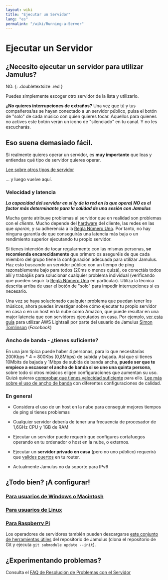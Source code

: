```yaml
---
layout: wiki
title: "Ejecutar un Servidor"
lang: "es"
permalink: "/wiki/Running-a-Server"
---
```


# Ejecutar un Servidor

## ¿Necesito ejecutar un servidor para utilizar Jamulus?

NO.
{: .doubletextsize .red }


Puedes simplemente escoger otro servidor de la lista y utilizarlo.

**¿No quieres interrupciones de extraños?** Una vez que tú y tus compañeros/as se hayan conectado a un servidor público, pulsa el botón de "solo" de cada músico con quien quieres tocar. Aquellos para quienes no actives este botón verán un icono de "silenciado" en tu canal. Y no les escucharás.

## Eso suena demasiado fácil.

Si realmente quieres operar un servidor, es **muy importante** que leas y entiendas qué tipo de servidor quieres operar.

<div class="fx-row fx-row-start-xs button-container">
  <a href="Choosing-a-Server-Type" class="button fx-col-100-xs" target="_blank" rel="noopener noreferrer">Lee sobre otros tipos de servidor</a>
</div>

... y luego vuelve aquí.

### Velocidad y latencia

**_La capacidad del servidor en sí (y de la red en la que opera) NO es el factor más determinante para la calidad de una sesión con Jamulus_**

Mucha gente atribuye problemas al servidor que en realidad son problemas con el _cliente_. Mucho depende del [hardware](Hardware-Setup) del cliente, las redes en las que _operan_, y su adherencia a la [Regla Número Uno](Getting-Started#having-trouble-cant-keep-in-time). Por tanto, no hay ninguna garantía de que conseguirás una latencia más baja o un rendimiento superior ejecutando tu propio servidor.

Si tienes intención de tocar regularmente con las mismas personas, **se recomienda encarecidamente** que primero os aseguréis de que cada miembro del grupo tiene la configuración adecuada para utilizar Jamulus. Haz esto buscando un servidor público con un tiempo de ping razonablemente bajo para todos (20ms o menos quizá), os conectáis todos allí y trabajáis para solucionar cualquier problema individual (verificando que pueden seguir la [Regla Número Uno](Getting-Started#having-trouble-cant-keep-in-time) en particular). Utiliza la técnica descrita arriba de usar el botón de "solo" para impedir interrupciones si es necesario.

Una vez se haya solucionado cualquier problema que puedan tener los músicos, ahora puedes investigar sobre cómo ejecutar tu propio servidor en casa o en un host en la nube como Amazon, que puede resultar en una major latencia que con servidores ejecutados en casa. Por ejemplo, [ver esta guía](https://www.facebook.com/notes/jamulus-online-musicianssingers-jamming/howto-idiots-guide-to-installing-jamulus-server-on-amazon-aws-lightsail-ubuntu-i/507719749802976/) para utilizar AWS Lightsail por parte del usuario de Jamulus [Simon Tomlinson](https://www.facebook.com/simon.james.tomlinson?eid=ARBQoY3KcZAtS3pGdLJuqvQTeRSOo4gHdQZT7nNzOt1oPMGgZ4_3GERe-rOyH5PxsSHVYYXjWwcqd71a) (_Facebook_)

### Ancho de banda - ¿tienes suficiente?

En una jam típica puede haber 4 personas, para lo que necesitarías 200Kbps * 4 = 800Kbs (0,8Mbps) de subida y bajada. Así que si tienes 10Mbits de bajada y 1Mbps de subida de banda ancha, **puede ser que te empiece a escasear el ancho de banda si se une una quinta persona**, sobre todo si otros músicos eligen configuraciones que aumentan su uso. Quizá quieras [comprobar que tienes velocidad suficiente](https://fast.com) para ello. [Lee más sobre el uso de ancho de banda](Network-Requirements) con diferentes configuraciones de calidad.

### En general

- Considera el uso de un host en la nube para conseguir mejores tiempos de ping si tienes problemas

- Cualquier servidor debería de tener una frecuencia de procesador de 1,6GHz CPU y 1GB de RAM

- Ejecutar un servidor puede requerir que configures cortafuegos operando en tu ordenador o host en la nube, o externos.

- Ejecutar un **servidor privado en casa** (pero no uno público) requerirá que [valides puertos](Running-a-Private-Server) en tu router.

- Actualmente Jamulus no da soporte para IPv6


## ¿Todo bien? ¡A configurar!

### [Para usuarios de Windows o Macintosh](Server-Win-Mac)
### [Para usuarios de Linux](Server-Linux)
### [Para Raspberry Pi](Server-Rpi)

Los operadores de servidores también pueden descargarse [este conjunto de herramientas útiles](https://github.com/corrados/jamulus/tree/master/tools) del repositorio de Jamulus (clona el repositorio de Git y ejecuta `git submodule update --init`).

## ¿Experimentando problemas?

Consulta el [FAQ de Resolución de Problemas con el Servidor](Server-Troubleshooting)
